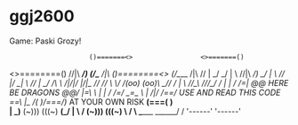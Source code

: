 # ggj2600

Game: Paski Grozy!


                        ()=======<>                 <>=======()
 <>========()          //|\   ___/\)               (/\___   /|\\          ()========<>
(/\____   /|\\        // | \_/                           \_/ | \\        //|\   ____/\)
       \_/ | \\      //  |_/                               \_|  \\      // | \_/
         \/\  \\   _/|\/|/                                   \|\/|\_   //  /\/
            \  \\_/ /(oo)                                     (oo)\ \_//  /
             |  \ \/_/\_\\                                   //_/\_\/ /  |
             |  /  /=|  \@@         HERE BE DRAGONS         @@/  |=\  \  |
             | / _/=_/                                           \_=\_ \ |
           _/|/ /==/            USE AND READ THIS CODE             \==\ \|\_
          /(  )/===/)__            AT YOUR OWN RISK             __(\===\(  )\
         |   \_)__ (~)))                                       (((~) __(_/   |
         \  / (~)))                                                 (((~) \  /
          \ \______                                                 ______/ /
           '------'                                                 '------'

